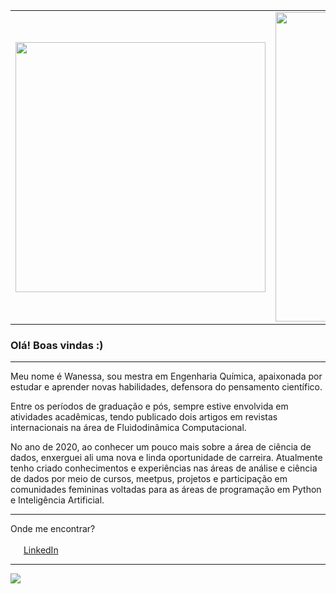 
<center>
  <table>
    <tr>
        <td><img width="400px" align="center" src="https://github-readme-stats.vercel.app/api/top-langs/?username=wanessamendonca&layout=compact&theme=cobalt" /></td>
        <td><img width="495px" align="center" src="https://github-readme-stats.vercel.app/api?username=wanessamendonca&hide=contribs,prs&show_icons=true&theme=cobalt"/></td>
    </tr>   
  </table>
</center> 

### Olá! Boas vindas :) 

---

Meu nome é Wanessa, sou mestra em Engenharia Química, apaixonada por estudar e aprender novas habilidades, defensora do pensamento científico. 

Entre os períodos de graduação e pós, sempre estive envolvida em atividades acadêmicas, tendo publicado dois artigos em revistas internacionais na área de Fluidodinâmica Computacional. 

No ano de 2020, ao conhecer um pouco mais sobre a área de ciência de dados, enxerguei ali uma nova e linda oportunidade de carreira. Atualmente tenho criado conhecimentos e experiências nas áreas de análise e ciência de dados por meio de cursos, meetpus, projetos e participação em comunidades femininas voltadas para as áreas de programação em Python e Inteligência Artificial.

---

Onde me encontrar?

<img src="https://user-images.githubusercontent.com/92948655/164942760-0f507b9f-a3e3-4a23-a268-27f5460fadd7.png" width="17"></img></a> [LinkedIn](https://www.linkedin.com/in/wm852/) 

---

![](https://komarev.com/ghpvc/?username=wanessamendonca&color=blue&style=flat)

